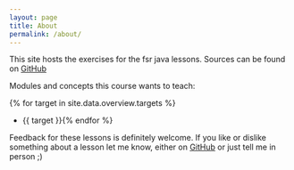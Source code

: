 ```yaml
---
layout: page
title: About
permalink: /about/
---
```


This site hosts the exercises for the fsr java lessons. Sources can be found on [GitHub](https://github.com/fsr/php-lessons/tree/gh-pages)


Modules and concepts this course wants to teach:

{% for target in site.data.overview.targets %}
- {{ target }}{% endfor %}



Feedback for these lessons is definitely welcome. If you like or dislike something about a lesson let me know, either on [GitHub](https://github.com/fsr/php-lessons/issues/new) or just tell me in person ;)
